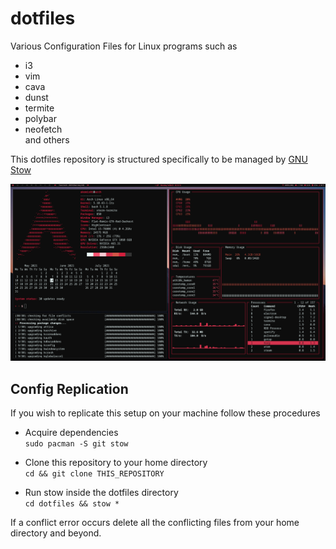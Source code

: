 # dotfiles
Various Configuration Files for Linux programs such as
- i3
- vim
- cava
- dunst
- termite
- polybar
- neofetch  
and others

This dotfiles repository is structured specifically to be managed by [GNU Stow](https://www.gnu.org/software/stow/)

<div align="center">
    <img src="./.screenshot">
</div>

## Config Replication
If you wish to replicate this setup on your machine follow these procedures

- Acquire dependencies  
`sudo pacman -S git stow`

- Clone this repository to your home directory  
`cd && git clone THIS_REPOSITORY`  

- Run stow inside the dotfiles directory  
`cd dotfiles && stow *`

If a conflict error occurs delete all the conflicting files from your home directory and beyond.
